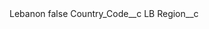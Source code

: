 <?xml version="1.0" encoding="UTF-8"?>
<CustomMetadata xmlns="http://soap.sforce.com/2006/04/metadata" xmlns:xsi="http://www.w3.org/2001/XMLSchema-instance" xmlns:xsd="http://www.w3.org/2001/XMLSchema">
    <label>Lebanon</label>
    <protected>false</protected>
    <values>
        <field>Country_Code__c</field>
        <value xsi:type="xsd:string">LB</value>
    </values>
    <values>
        <field>Region__c</field>
        <value xsi:nil="true"/>
    </values>
</CustomMetadata>

